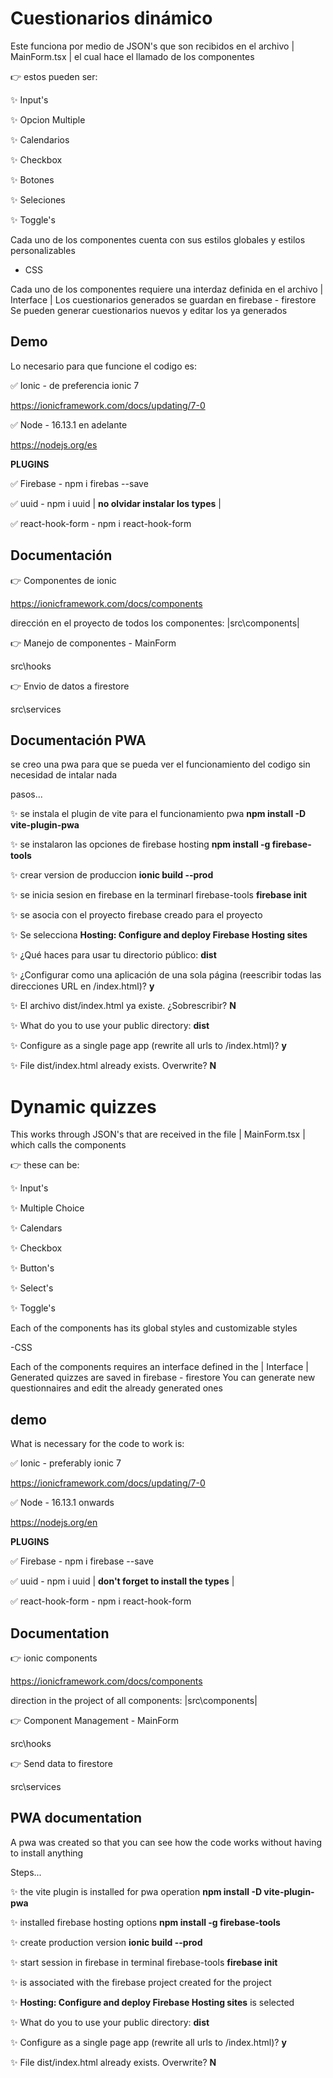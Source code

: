 # Cuestionarios dinámico

Este funciona por medio de JSON's que son recibidos
en el archivo | MainForm.tsx | el cual hace el llamado de los componentes

👉 estos pueden ser:

✨ Input's

✨ Opcion Multiple

✨ Calendarios

✨ Checkbox

✨ Botones

✨ Seleciones

✨ Toggle's

Cada uno de los componentes cuenta con sus estilos globales y estilos personalizables

- CSS

Cada uno de los componentes requiere una interdaz definida en el archivo | Interface |
Los cuestionarios generados se guardan en firebase - firestore
Se pueden generar cuestionarios nuevos y editar los ya generados

## Demo

Lo necesario para que funcione el codigo es:

✅ Ionic - de preferencia ionic 7

https://ionicframework.com/docs/updating/7-0

✅ Node - 16.13.1 en adelante

https://nodejs.org/es

**PLUGINS**

✅ Firebase - npm i firebas --save

✅ uuid - npm i uuid | **no olvidar instalar los types** |

✅ react-hook-form - npm i react-hook-form

## Documentación

👉 Componentes de ionic

https://ionicframework.com/docs/components

dirección en el proyecto de todos los componentes:
|src\components|

👉 Manejo de componentes - MainForm

src\hooks

👉 Envio de datos a firestore

src\services

## Documentación PWA

se creo una pwa para que se pueda ver el funcionamiento del codigo sin necesidad de intalar nada

pasos...

✨ se instala el plugin de vite para el funcionamiento pwa **npm install -D vite-plugin-pwa**

✨ se instalaron las opciones de firebase hosting **npm install -g firebase-tools**

✨ crear version de produccion **ionic build --prod**

✨ se inicia sesion en firebase en la terminarl firebase-tools **firebase init**

✨ se asocia con el proyecto firebase creado para el proyecto

✨ Se selecciona **Hosting: Configure and deploy Firebase Hosting sites**

✨ ¿Qué haces para usar tu directorio público: **dist**

✨ ¿Configurar como una aplicación de una sola página (reescribir todas las direcciones URL en /index.html)? **y**

✨ El archivo dist/index.html ya existe. ¿Sobrescribir? **N**

✨ What do you to use your public directory: **dist**

✨ Configure as a single page app (rewrite all urls to /index.html)? **y**

✨ File dist/index.html already exists. Overwrite? **N**

# Dynamic quizzes

This works through JSON's that are received
in the file | MainForm.tsx | which calls the components

👉 these can be:

✨ Input's

✨ Multiple Choice

✨ Calendars

✨ Checkbox

✨ Button's

✨ Select's

✨ Toggle's

Each of the components has its global styles and customizable styles

-CSS

Each of the components requires an interface defined in the | Interface |
Generated quizzes are saved in firebase - firestore
You can generate new questionnaires and edit the already generated ones

## demo

What is necessary for the code to work is:

✅ Ionic - preferably ionic 7

https://ionicframework.com/docs/updating/7-0

✅ Node - 16.13.1 onwards

https://nodejs.org/en

**PLUGINS**

✅ Firebase - npm i firebase --save

✅ uuid - npm i uuid | **don't forget to install the types** |

✅ react-hook-form - npm i react-hook-form

## Documentation

👉 ionic components

https://ionicframework.com/docs/components

direction in the project of all components:
|src\components|

👉 Component Management - MainForm

src\hooks

👉 Send data to firestore

src\services

## PWA documentation

A pwa was created so that you can see how the code works without having to install anything

Steps...

✨ the vite plugin is installed for pwa operation **npm install -D vite-plugin-pwa**

✨ installed firebase hosting options **npm install -g firebase-tools**

✨ create production version **ionic build --prod**

✨ start session in firebase in terminal firebase-tools **firebase init**

✨ is associated with the firebase project created for the project

✨ **Hosting: Configure and deploy Firebase Hosting sites** is selected

✨ What do you to use your public directory: **dist**

✨ Configure as a single page app (rewrite all urls to /index.html)? **y**

✨ File dist/index.html already exists. Overwrite? **N**
